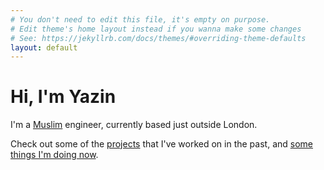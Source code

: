 ```yaml
---
# You don't need to edit this file, it's empty on purpose.
# Edit theme's home layout instead if you wanna make some changes
# See: https://jekyllrb.com/docs/themes/#overriding-theme-defaults
layout: default
---
```

# Hi, I'm Yazin

I'm a [Muslim](/islam) engineer, currently based just outside London.

Check out some of the [projects](/projects) that I've worked on in the past, and [some things I'm doing now](https://yazin.co/).

